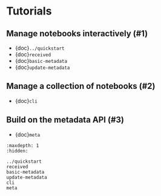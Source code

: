# Tutorials

## Manage notebooks interactively (#1)

- {doc}`../quickstart`
- {doc}`received`
- {doc}`basic-metadata`
- {doc}`update-metadata`

## Manage a collection of notebooks (#2)

- {doc}`cli`

## Build on the metadata API (#3)

- {doc}`meta`

```{toctree}
:maxdepth: 1
:hidden:

../quickstart
received
basic-metadata
update-metadata
cli
meta
```
